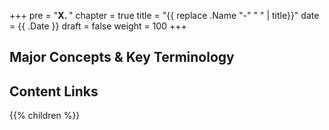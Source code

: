 +++
pre = "<b>X. </b>"
chapter = true
title = "{{ replace .Name "-" " " | title}}"
date = {{ .Date }}
draft = false
weight = 100
+++

## Major Concepts & Key Terminology

## Content Links

{{% children %}}
